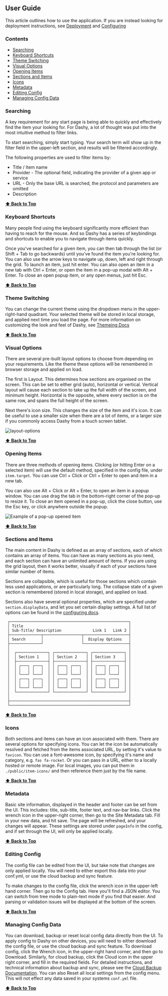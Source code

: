 ## User Guide

This article outlines how to use the application. If you are instead looking for deployment instructions, see [Deployment](/docs/deployment.md) and [Configuring](/docs/configuring.md)

### Contents
- [Searching](#searching)
- [Keyboard Shortcuts](#keyboard-shortcuts)
- [Theme Switching](#theme-switching)
- [Visual Options](#visual-options)
- [Opening Items](#opening-items)
- [Sections and Items](#sections-and-items)
- [Icons](#icons)
- [Metadata](#metadata)
- [Editing Config](#editing-config)
- [Managing Config Data](#managing-config-data)

### Searching

A key requirement for any start page is being able to quickly and effectively find the item your looking for. For Dashy, a lot of thought was put into the most intuitive method to filter links.

To start searching, simply start typing. Your search term will show up in the filter field in the upper-left section, and results will be filtered accordingly.

The following properties are used to filter items by:
- Title / Item name
- Provider - The optional field, indicating the provider of a given app or service
- URL - Only the base URL is searched, the protocol and parameters are omitted
- Description

**[⬆️ Back to Top](#user-guide)**

### Keyboard Shortcuts

Many people find using the keyboard significantly more efficient than having to reach for the mouse. And so Dashy has a series of keybindings and shortcuts to enable you to navigate through items quickly.

Once you've searched for a given item, you can then tab through the list (or Shift + Tab to go backwards) until you've found the item you're looking for. You can also use the arrow keys to navigate up, down, left and right through the grid. To launch an item, just hit enter. You can also open an item in a new tab with Ctrl + Enter, or open the item in a pop-up modal with Alt + Enter. To close an open popup item, or any open menus, just hit Esc.

**[⬆️ Back to Top](#user-guide)**

### Theme Switching

You can change the current theme using the dropdown menu in the upper-right-hand quadrant. Your selected theme will be stored in local storage, and applied next time you load the page. For more information on customizing the look and feel of Dashy, see [Themeing Docs](/docs/theming.md)

**[⬆️ Back to Top](#user-guide)**

### Visual Options

There are several pre-built layout options to choose from depending on your requirements. Like the theme these options will be remembered in browser storage and applied on load.

The first is Layout. This determines how sections are organised on the screen. This can be set to either grid (auto), horizontal or vertical. Vertical layout will cause each section to take up the full width of the screen, and minimum height. Horizontal is the opposite, where every section is on the same row, and spans the full height of the screen.

Next there's icon size. This changes the size of the item and it's icon. It can be useful to use a smaller size when there are a lot of items, or a larger size if you commonly access Dashy from a touch screen tablet.

![layout-options](https://i.ibb.co/NnzF82t/available-layout-options.png)

**[⬆️ Back to Top](#user-guide)**

### Opening Items

There are three methods of opening items. Clicking (or hitting Enter on a selected item) will use the default method, specified in the config file, under `item.target`. You can use Ctrl + Click or Ctrl + Enter to open and item in a new tab. 

You can also use Alt + Click or Alt + Enter, to open an item in a popup window. You can use drag the tab in the bottom-right corner of the pop-up to resize it. To close an item opened in a pop-up, click the close button, use the Esc key, or click anywhere outside the popup.

![Example of a pop-up opened item](https://i.ibb.co/zSnznFF/dashy-popup.png)

**[⬆️ Back to Top](#user-guide)**

### Sections and Items

The main content in Dashy is defined as an array of sections, each of which contains an array of items. You can have as many sections as you need, and each section can have an unlimited amount of items. If you are using the grid layout, then it works better, visually if each of your sections have similar number of items.

Sections are collapsible, which is useful for those sections which contain less used applications, or are particularly long. The collapse state of a given section is remembered (stored in local storage), and applied on load.

Sections also have several optional properties, which are specified under `section.displayData`, and let you set certain display settings. A full list of options can be found in the [configuring docs](/docs/configuring.md).


```
 ┌─────────────────────────────────────────────────────┐
 │ Title                                               │
 │ Sub-Title/ Description              Link 1   Link 2 │
 ├──────────────┬─────────────────┬────────────────────┤
 │ Search       │                 │  Display Options   │
 ├──────────────┘                 └────────────────────┤
 │                                                     │
 │  ┌──────────────┐ ┌──────────────┐ ┌──────────────┐ │
 │  │ Section 1    │ │ Section 2    │ │ Section 3    │ │
 │  ├──────────────┤ ├──────────────┤ ├──────────────┤ │
 │  │ ┌───┐ ┌───┐  │ │ ┌───┐ ┌───┐  │ │ ┌───┐ ┌───┐  │ │
 │  │ │   │ │   │  │ │ │   │ │   │  │ │ │   │ │   │  │ │
 │  │ └───┘ └───┘  │ │ └───┘ └───┘  │ │ └───┘ └───┘  │ │
 │  │ ┌───┐ ┌───┐  │ │ ┌───┐ ┌───┐  │ │ ┌───┐ ┌───┐  │ │
 │  │ │   │ │   │  │ │ │   │ │   │  │ │ │   │ │   │  │ │
 │  │ └───┘ └───┘  │ │ └───┘ └───┘  │ │ └───┘ └───┘  │ │
 │  └──────────────┘ └──────────────┘ └──────────────┘ │
 │                                                     │
 ├─────────────────────────────────────────────────────┤
 └─────────────────────────────────────────────────────┘
```

**[⬆️ Back to Top](#user-guide)**

### Icons

Both sections and items can have an icon associated with them. There are several options for specifying icons. You can let the icon be automatically resolved and fetched from the items associated URL, by setting it's value to `favicon`. You can use a font-awesome icon, by specifying it's name and category, e.g. `fas fa-rocket`. Or you can pass in a URL, either to a locally hosted or remote image. For local images, you can put them in `./public/item-icons/` and then reference them just by the file name.

**[⬆️ Back to Top](#user-guide)**

### Metadata

Basic site information, displayed in the header and footer can be set from the UI. This includes: title, sub-title, footer text, and nav-bar links. Click the wrench icon in the upper-right corner, then go to the Site Metadata tab. Fill in your new data, and hit save. The page will be refreshed, and your changes will appear. These settings are stored under `pageInfo` in the config, and if set through the UI, will only be applied locally.

**[⬆️ Back to Top](#user-guide)**

### Editing Config

The config file can be edited from the UI, but take note that changes are only applied locally. You will need to either export this data into your conf.yml, or use the cloud backup and sync feature.

To make changes to the config file, click the wrench icon in the upper-left hand corner. Then go to the Config tab. Here you'll find a JSON editor. You can switch from tree mode to plain-text mode if you find that easier. And parsing or validation issues will be displayed at the bottom of the screen. 

**[⬆️ Back to Top](#user-guide)**

### Managing Config Data

You can download, backup or reset local config data directly from the UI. To apply config to Dashy on other devices, you will need to either download the config file, or use the cloud backup and sync feature. To download config, click the Wrench icon, in the upper-right hand corner, and then go to Download. Similarly, for cloud backup, click the Cloud icon in the upper right corner, and fill in the required fields. For detailed instructions, and technical information about backup and sync, please see the [Cloud Backup Documentation](/docs/backup-restore.md). You can also Reset all local settings from the config menu. This will not effect any data saved in your systems `conf.yml` file.

**[⬆️ Back to Top](#user-guide)**
